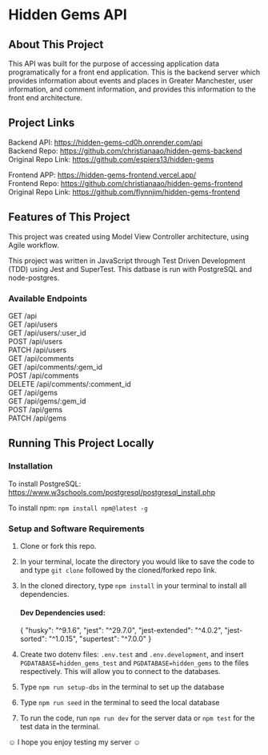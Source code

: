 # Hidden Gems API

## About This Project

This API was built for the purpose of accessing application data programatically for a front end application. This is the backend server which provides information about events and places in Greater Manchester, user information, and comment information, and provides this information to the front end architecture.

## Project Links

Backend API: https://hidden-gems-cd0h.onrender.com/api <br>
Backend Repo: https://github.com/christianaao/hidden-gems-backend <br>
Original Repo Link: https://github.com/espiers13/hidden-gems <br>

Frontend APP: https://hidden-gems-frontend.vercel.app/ <br>
Frontend Repo: https://github.com/christianaao/hidden-gems-frontend <br>
Original Repo Link: https://github.com/flynnjim/hidden-gems-frontend <br>

## Features of This Project

This project was created using Model View Controller architecture, using Agile workflow.

This project was written in JavaScript through Test Driven Development (TDD) using Jest and SuperTest. This datbase is run with PostgreSQL and node-postgres.

### Available Endpoints

GET /api <br>
GET /api/users <br>
GET /api/users/:user_id <br>
POST /api/users <br>
PATCH /api/users <br>
GET /api/comments <br>
GET /api/comments/:gem_id <br>
POST /api/comments <br>
DELETE /api/comments/:comment_id <br>
GET /api/gems <br>
GET /api/gems/:gem_id <br>
POST /api/gems <br>
PATCH /api/gems <br>

## Running This Project Locally

### Installation

To install PostgreSQL: https://www.w3schools.com/postgresql/postgresql_install.php

To install npm: `npm install npm@latest -g`

### Setup and Software Requirements

1. Clone or fork this repo.

2. In your terminal, locate the directory you would like to save the code to and type `git clone` followed by the cloned/forked repo link.

3. In the cloned directory, type `npm install` in your terminal to install all dependencies.
   #### Dev Dependencies used:
      {
      "husky": "^9.1.6",
      "jest": "^29.7.0",
      "jest-extended": "^4.0.2",
      "jest-sorted": "^1.0.15",
      "supertest": "^7.0.0"
      }

4. Create two dotenv files: `.env.test` and `.env.development`, and insert `PGDATABASE=hidden_gems_test` and `PGDATABASE=hidden_gems` to the files respectively. This will allow you to connect to the databases.

5. Type `npm run setup-dbs` in the terminal to set up the database

6. Type `npm run seed` in the terminal to seed the local database

7. To run the code, run `npm run dev` for the server data or `npm test` for the test data in the terminal.

☺ I hope you enjoy testing my server ☺
